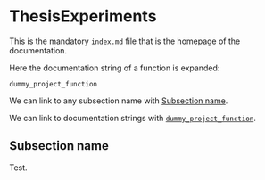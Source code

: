 # ThesisExperiments

This is the mandatory `index.md` file that is the homepage of the documentation.

Here the documentation string of a function is expanded:

```@docs
dummy_project_function
```

We can link to any subsection name with [Subsection name](@ref).

We can link to documentation strings with [`dummy_project_function`](@ref).

## Subsection name

Test.
